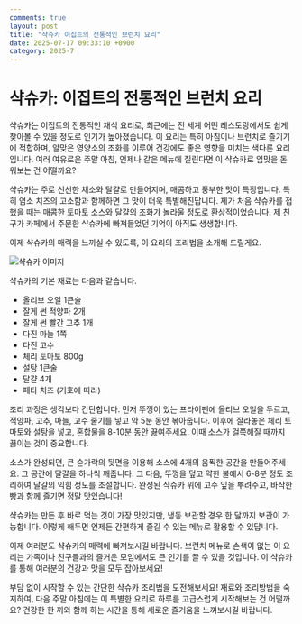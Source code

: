 ```yaml
---
comments: true
layout: post
title: "샥슈카 이집트의 전통적인 브런치 요리"
date: 2025-07-17 09:33:10 +0900
category: 2025-7
---
```


# 샥슈카: 이집트의 전통적인 브런치 요리

샥슈카는 이집트의 전통적인 채식 요리로, 최근에는 전 세계 어떤 레스토랑에서도 쉽게 찾아볼 수 있을 정도로 인기가 높아졌습니다. 이 요리는 특히 아침이나 브런치로 즐기기에 적합하며, 알맞은 영양소의 조화를 이루어 건강에도 좋은 영향을 미치는 색다른 요리입니다. 여러 여유로운 주말 아침, 언제나 같은 메뉴에 질린다면 이 샥슈카로 입맛을 돋워보는 건 어떨까요?

샥슈카는 주로 신선한 채소와 달걀로 만들어지며, 매콤하고 풍부한 맛이 특징입니다. 특히 염소 치즈의 고소함과 함께하면 그 맛이 더욱 특별해진답니다. 제가 처음 샥슈카를 접했을 때는 매콤한 토마토 소스와 달걀의 조화가 놀라울 정도로 환상적이었습니다. 제 친구가 카페에서 주문한 샥슈카에 빠져들었던 기억이 아직도 생생합니다.

이제 샥슈카의 매력을 느끼실 수 있도록, 이 요리의 조리법을 소개해 드릴게요. 

![샥슈카 이미지](https://www.themealdb.com/images/media/meals/g373701551450225.jpg)

샥슈카의 기본 재료는 다음과 같습니다. 

- 올리브 오일 1큰술
- 잘게 썬 적양파 2개
- 잘게 썬 빨간 고추 1개
- 다진 마늘 1쪽
- 다진 고수
- 체리 토마토 800g
- 설탕 1큰술
- 달걀 4개
- 페타 치즈 (기호에 따라)

조리 과정은 생각보다 간단합니다. 먼저 뚜껑이 있는 프라이팬에 올리브 오일을 두르고, 적양파, 고추, 마늘, 고수 줄기를 넣고 약 5분 동안 볶아줍니다. 이후에 잘라놓은 체리 토마토와 설탕을 넣고, 혼합물을 8-10분 동안 끓여주세요. 이때 소스가 걸쭉해질 때까지 끓이는 것이 중요합니다. 

소스가 완성되면, 큰 숟가락의 뒷면을 이용해 소스에 4개의 움푁한 공간을 만들어주세요. 그 공간에 달걀을 하나씩 깨줍니다. 그 다음, 뚜껑을 덮고 약한 불에서 6-8분 정도 조리하여 달걀의 익힘 정도를 조절합니다. 완성된 샥슈카 위에 고수 잎을 뿌려주고, 바삭한 빵과 함께 즐기면 정말 맛있습니다! 

샥슈카는 만든 후 바로 먹는 것이 가장 맛있지만, 냉동 보관할 경우 한 달까지 보관이 가능합니다. 이렇게 해두면 언제든 간편하게 즐길 수 있는 메뉴로 활용할 수 있답니다. 

이제 여러분도 샥슈카의 매력에 빠져보시길 바랍니다. 브런치 메뉴로 손색이 없는 이 요리는 가족이나 친구들과의 즐거운 모임에서도 큰 인기를 끌 수 있을 것입니다. 이 샥슈카를 통해 여러분의 건강과 맛을 모두 잡아보세요! 

부담 없이 시작할 수 있는 간단한 샥슈카 조리법을 도전해보세요! 재료와 조리방법을 숙지하여, 다음 주말 아침에는 이 특별한 요리로 하루를 고급스럽게 시작해보는 건 어떨까요? 건강한 한 끼와 함께 하는 시간을 통해 새로운 즐거움을 느껴보시길 바랍니다.
